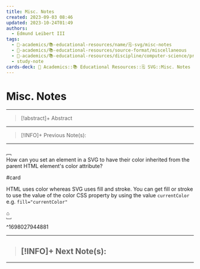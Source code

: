 ```yaml
---
title: Misc. Notes
created: 2023-09-03 08:46
updated: 2023-10-24T01:49
authors:
  - Edmund Leibert III
tags:
  - 🔴-academics/📚-educational-resources/name/🗒️-svg/misc-notes
  - 🔴-academics/📚-educational-resources/source-format/miscellaneous
  - 🔴-academics/📚-educational-resources/discipline/computer-science/programming-language/svg
  - study-note
cards-deck: 🔴 Academics::📚 Educational Resources::🗒️ SVG::Misc. Notes
---
```


# Misc. Notes

---

> [!abstract]+ Abstract 
> 

---

> [!INFO]+
> Previous Note(s):
> 

---


﹇<br>
How can you set an element in a SVG to have their color inherited from the parent HTML element's color attribute?

#card 


HTML uses color whereas SVG uses fill and stroke. You can get fill or stroke to use the value of the color CSS property by using the value `currentColor` e.g. `fill="currentColor"`

⌂
<br>﹈<br>^1698027944881



---

> [!INFO]+
> Next Note(s):
> - 

---
